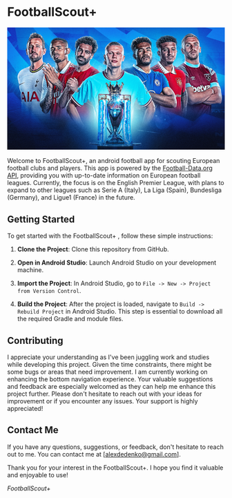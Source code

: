 # FootballScout+

![English Premier League](https://github.com/Ma1arkey/Test1/blob/69d4840456449f6312e72281bdba304e75fa0f87/skysports-premier-league-promo_5897092.png)


Welcome to FootballScout+, an android football app for scouting European football clubs and players. 
This app is powered by the [Football-Data.org API](https://www.football-data.org/), providing you with up-to-date information on European football leagues. Currently, the focus is on the English Premier League, with plans to expand to other leagues such as Serie A (Italy), La Liga (Spain), Bundesliga (Germany), and Ligue1 (France) in the future. 

## Getting Started

To get started with the FootballScout+ , follow these simple instructions:

1. **Clone the Project**: Clone this repository from GitHub.

2. **Open in Android Studio**: Launch Android Studio on your development machine.

3. **Import the Project**: In Android Studio, go to `File -> New -> Project from Version Control`.

4. **Build the Project**: After the project is loaded, navigate to `Build -> Rebuild Project` in Android Studio. This step is essential to download all the required Gradle and module files.

## Contributing

I appreciate your understanding as I've been juggling work and studies while developing this project. 
Given the time constraints, there might be some bugs or areas that need improvement. 
I am currently working on enhancing the bottom navigation experience.
Your valuable suggestions and feedback are especially welcomed as they can help me enhance this project further. Please don't hesitate to reach out with your ideas for improvement or if you encounter any issues. Your support is highly appreciated!

## Contact Me

If you have any questions, suggestions, or feedback, don't hesitate to reach out to me. You can contact me at [alexdedenko@gmail.com].

Thank you for your interest in the FootballScout+. I hope you find it valuable and enjoyable to use!


*FootballScout+*
